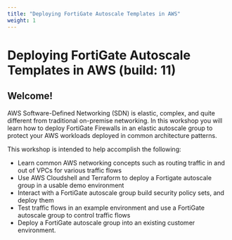 ```yaml
---
title: "Deploying FortiGate Autoscale Templates in AWS"
weight: 1
---
```


# Deploying FortiGate Autoscale Templates in AWS (build: 11)

## Welcome!

AWS Software-Defined Networking (SDN) is elastic, complex, and quite different from traditional on-premise networking. In this workshop you will learn how to deploy FortiGate Firewalls in an elastic autoscale group to protect your AWS workloads deployed in common architecture patterns.

This workshop is intended to help accomplish the following:

  * Learn common AWS networking concepts such as routing traffic in and out of VPCs for various traffic flows
  * Use AWS Cloudshell and Terraform to deploy a Fortigate autoscale group in a usable demo environment
  * Interact with a FortiGate autoscale group build security policy sets, and deploy them
  * Test traffic flows in an example environment and use a FortiGate autoscale group to control traffic flows
  * Deploy a FortiGate autoscale group into an existing customer environment. 


